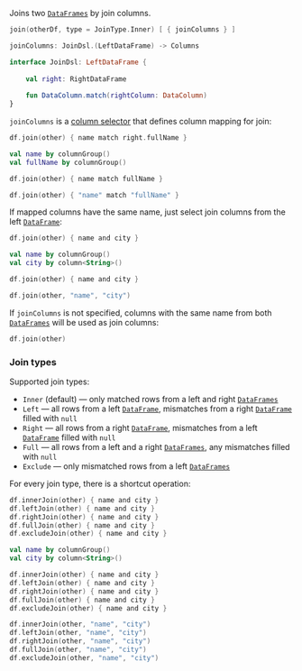 [//]: # (title: join)

<!---IMPORT org.jetbrains.kotlinx.dataframe.samples.api.Join-->

Joins two [`DataFrames`](DataFrame.md) by join columns.

```kotlin
join(otherDf, type = JoinType.Inner) [ { joinColumns } ]

joinColumns: JoinDsl.(LeftDataFrame) -> Columns

interface JoinDsl: LeftDataFrame {
    
    val right: RightDataFrame
    
    fun DataColumn.match(rightColumn: DataColumn)
}
```

`joinColumns` is a [column selector](ColumnSelectors.md) that defines column mapping for join:

<!---FUN joinWithMatch-->
<tabs>
<tab title="Properties">

```kotlin
df.join(other) { name match right.fullName }
```

</tab>
<tab title="Accessors">

```kotlin
val name by columnGroup()
val fullName by columnGroup()

df.join(other) { name match fullName }
```

</tab>
<tab title="Strings">

```kotlin
df.join(other) { "name" match "fullName" }
```

</tab></tabs>
<dataFrame src="org.jetbrains.kotlinx.dataframe.samples.api.Join.joinWithMatch.html"/>
<!---END-->

If mapped columns have the same name, just select join columns from the left [`DataFrame`](DataFrame.md): 

<!---FUN join-->
<tabs>
<tab title="Properties">

```kotlin
df.join(other) { name and city }
```

</tab>
<tab title="Accessors">

```kotlin
val name by columnGroup()
val city by column<String>()

df.join(other) { name and city }
```

</tab>
<tab title="Strings">

```kotlin
df.join(other, "name", "city")
```

</tab></tabs>
<dataFrame src="org.jetbrains.kotlinx.dataframe.samples.api.Join.join.html"/>
<!---END-->

If `joinColumns` is not specified, columns with the same name from both [`DataFrames`](DataFrame.md) will be used as join columns:

<!---FUN joinDefault-->

```kotlin
df.join(other)
```

<dataFrame src="org.jetbrains.kotlinx.dataframe.samples.api.Join.joinDefault.html"/>
<!---END-->

### Join types

Supported join types:
* `Inner` (default) — only matched rows from a left and right [`DataFrames`](DataFrame.md)
* `Left` — all rows from a left [`DataFrame`](DataFrame.md), mismatches from a right [`DataFrame`](DataFrame.md) filled with `null`
* `Right` — all rows from a right [`DataFrame`](DataFrame.md), mismatches from a left [`DataFrame`](DataFrame.md) filled with `null`
* `Full` — all rows from a left and a right [`DataFrames`](DataFrame.md), any mismatches filled with `null`
* `Exclude` — only mismatched rows from a left [`DataFrames`](DataFrame.md)

For every join type, there is a shortcut operation:

<!---FUN joinSpecial-->
<tabs>
<tab title="Properties">

```kotlin
df.innerJoin(other) { name and city }
df.leftJoin(other) { name and city }
df.rightJoin(other) { name and city }
df.fullJoin(other) { name and city }
df.excludeJoin(other) { name and city }
```

</tab>
<tab title="Accessors">

```kotlin
val name by columnGroup()
val city by column<String>()

df.innerJoin(other) { name and city }
df.leftJoin(other) { name and city }
df.rightJoin(other) { name and city }
df.fullJoin(other) { name and city }
df.excludeJoin(other) { name and city }
```

</tab>
<tab title="Strings">

```kotlin
df.innerJoin(other, "name", "city")
df.leftJoin(other, "name", "city")
df.rightJoin(other, "name", "city")
df.fullJoin(other, "name", "city")
df.excludeJoin(other, "name", "city")
```

</tab></tabs>
<dataFrame src="org.jetbrains.kotlinx.dataframe.samples.api.Join.joinSpecial.html"/>
<!---END-->

